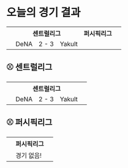 # 오늘의 경기 결과

<table>
  <tr>
    <th></th>
    <th colspan='3'>센트럴리그</th>
    <th colspan='3'>퍼시픽리그</th>
    <th></th>
  </tr>
  <tr>
    <td></td>
    <td>DeNA</td><td>2 - 3</td><td>Yakult</td>
    <td></td><td></td><td></td>
    <td></td>
  </tr>
</table>

## ⚾ 센트럴리그

<table>
  <tr>
    <th></th>
    <th colspan='3'>센트럴리그</th>
    <th></th>
  </tr>
  <tr>
    <td></td>
    <td>DeNA</td><td>2 - 3</td><td>Yakult</td>
    <td></td>
  </tr>
</table>

## ⚾ 퍼시픽리그

<table>
  <tr>
    <th></th>
    <th colspan='3'>퍼시픽리그</th>
    <th></th>
  </tr>
  <tr>
    <td></td>
    <td colspan='3'>경기 없음!</td>
    <td></td>
  </tr>
</table>

